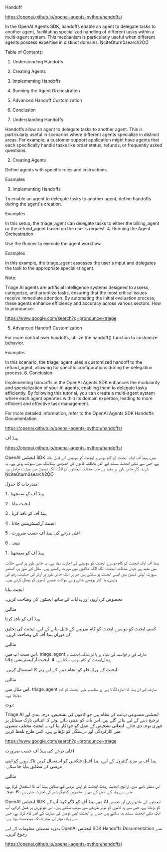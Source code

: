 Handoff

https://openai.github.io/openai-agents-python/handoffs/

In the OpenAI Agents SDK, handoffs enable an agent to delegate tasks to another agent, facilitating specialized handling of different tasks within a multi-agent system. This mechanism is particularly useful when different agents possess expertise in distinct domains. citeturn0search2

Table of Contents:

1.    Understanding Handoffs
2.    Creating Agents
3.    Implementing Handoffs
4.    Running the Agent Orchestration
5.    Advanced Handoff Customization
6.    Conclusion

1. Understanding Handoffs

Handoffs allow an agent to delegate tasks to another agent. This is particularly useful in scenarios where different agents specialize in distinct areas. For example, a customer support application might have agents that each specifically handle tasks like order status, refunds, or frequently asked questions.

2. Creating Agents

Define agents with specific roles and instructions.

Examples

3. Implementing Handoffs

To enable an agent to delegate tasks to another agent, define handoffs during the agent's creation.

Examples

In this setup, the triage_agent can delegate tasks to either the billing_agent or the refund_agent based on the user's request.
4. Running the Agent Orchestration

Use the Runner to execute the agent workflow.

Examples

In this example, the triage_agent assesses the user's input and delegates the task to the appropriate specialist agent.

Note:

Triage AI agents are artificial intelligence systems designed to assess, categorize, and prioritize tasks, ensuring that the most critical issues receive immediate attention. By automating the initial evaluation process, these agents enhance efficiency and accuracy across various sectors. How to pronounce:

https://www.google.com/search?q=pronounce+triage

5. Advanced Handoff Customization

For more control over handoffs, utilize the handoff() function to customize behavior.

Examples


In this scenario, the triage_agent uses a customized handoff to the refund_agent, allowing for specific configurations during the delegation process.
6. Conclusion

Implementing handoffs in the OpenAI Agents SDK enhances the modularity and specialization of your AI agents, enabling them to delegate tasks efficiently. By following this tutorial, you can create a multi-agent system where each agent operates within its domain expertise, leading to more efficient and effective task management.

For more detailed information, refer to the OpenAI Agents SDK Handoffs Documentation.

https://openai.github.io/openai-agents-python/handoffs/


ہینڈ آف

https://openai.github.io/openai-agents-python/handoffs/

OpenAI ایجنٹس SDK میں، ہینڈ آف ایک ایجنٹ کو کام دوسرے ایجنٹ کو سونپنے کے قابل بناتا ہے، جس سے ملٹی ایجنٹ سسٹم کے اندر مختلف کاموں کی خصوصی ہینڈلنگ میں سہولت ہوتی ہے۔ یہ طریقہ کار خاص طور پر مفید ہے جب مختلف ایجنٹوں کو الگ الگ ڈومینز میں مہارت حاصل ہو۔ citeturn0search2

مندرجات کا جدول: 

 1 . ہینڈ آف کو سمجھنا 

 2 . ایجنٹ بنانا 

 3 . ہینڈ آف کو نافذ کرنا 

 4 . ایجنٹ آرکیسٹریشن چلانا 

 5 . اعلی درجے کی ہینڈ آف حسب ضرورت 

 6 . نتیجہ 


 1 . ہینڈ آف کو سمجھنا

ہینڈ آف ایک ایجنٹ کو کام دوسرے ایجنٹ کو سونپنے کی اجازت دیتا ہے۔ یہ خاص طور پر ایسے حالات میں مفید ہے جہاں مختلف ایجنٹ الگ الگ علاقوں میں مہارت رکھتے ہیں۔ مثال کے طور پر، کسٹمر سپورٹ ایپلی کیشن میں ایسے ایجنٹ ہو سکتے ہیں جو ہر ایک خاص طور پر آرڈر کی حیثیت، رقم کی واپسی، یا اکثر پوچھے جانے والے سوالات جیسے کاموں کو ہینڈل کرتے ہیں۔ 

ایجنٹ بنانا

مخصوص کرداروں اور ہدایات کے ساتھ ایجنٹوں کی وضاحت کریں۔

مثالیں 

ہینڈ آف کو نافذ کرنا

کسی ایجنٹ کو دوسرے ایجنٹ کو کام سونپنے کے قابل بنانے کے لیے، ایجنٹ کی تخلیق کے دوران ہینڈ آف کی وضاحت کریں۔

مثالیں

اس سیٹ اپ میں، triage_agent صارف کی درخواست کی بنیاد پر یا تو بلنگ_ایجنٹ یا ریفنڈ_ایجنٹ کو کام سونپ سکتا ہے۔ 4. ایجنٹ آرکیسٹریشن چلانا

ایجنٹ کے ورک فلو کو انجام دینے کے لیے رنر کا استعمال کریں۔

مثالیں

اس مثال میں، triage_agent صارف کے ان پٹ کا اندازہ لگاتا ہے اور مناسب ماہر ایجنٹ کو کام سونپتا ہے۔

نوٹ:

Triage AI ایجنٹس مصنوعی ذہانت کے نظام ہیں جو کاموں کی تشخیص، درجہ بندی اور ترجیح دینے کے لیے بنائے گئے ہیں، اس بات کو یقینی بناتے ہوئے کہ انتہائی نازک مسائل پر فوری توجہ دی جائے۔ ابتدائی تشخیص کے عمل کو خودکار بنا کر، یہ ایجنٹ مختلف شعبوں میں کارکردگی اور درستگی کو بڑھاتے ہیں۔ کس طرح تلفظ کریں:

https://www.google.com/search?q=pronounce+triage 

اعلی درجے کی ہینڈ آف حسب ضرورت

ہینڈ آف پر مزید کنٹرول کے لیے، ہینڈ آف() فنکشن کو استعمال کریں تاکہ رویے کو اپنی مرضی کے مطابق بنایا جا سکے۔

مثالیں

اس منظر نامے میں، ٹرائیج_ایجنٹ ریفنڈ_ایجنٹ کو اپنی مرضی کے مطابق ہینڈ آف کا استعمال کرتا ہے، جس سے وفد کے عمل کے دوران مخصوص کنفیگریشنز کی اجازت ملتی ہے۔ 6. نتیجہ

OpenAI ایجنٹس SDK میں ہینڈ آف کو لاگو کرنا آپ کے AI ایجنٹوں کی ماڈیولریٹی اور تخصص کو بڑھاتا ہے، جس سے وہ کاموں کو مؤثر طریقے سے سونپ سکتے ہیں۔ اس ٹیوٹوریل پر عمل کرکے، آپ ایک ملٹی ایجنٹ سسٹم بنا سکتے ہیں جہاں ہر ایجنٹ اپنی ڈومین کی مہارت کے اندر کام کرتا ہے، جس سے زیادہ موثر اور موثر ٹاسک مینجمنٹ ہوتا ہے۔

مزید تفصیلی معلومات کے لیے، OpenAI ایجنٹس SDK Handoffs Documentation سے رجوع کریں۔

https://openai.github.io/openai-agents-python/handoffs/
